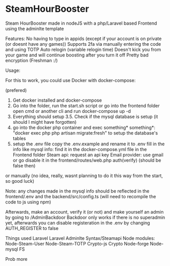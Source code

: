 # SteamHourBooster

Steam HourBooster made in nodeJS with a php/Laravel based Frontend using the adminlte template

Features:
    No having to type in appids (except if your account is on private (or doesnt have any games))
    Supports 2fa via manually entering the code and using TOTP
    Auto relogin (variable relogin time)
    Doesn't kick you from your game and will continue boosting after you turn it off
    Pretty bad encryption (Freshman :/)

Usage:

For this to work, you could use Docker with docker-compose:

(prefered)

1. Get docker installed and docker-compose
2. Go into the folder, run the start.sh script or go into the frontend folder open cmd or another cli and run docker-compose up -d
3. Everything should setup
3.5. Check if the mysql database is setup (it should I might have forgotten)
4. go into the docker php container and exec something*
      something*: "docker exec php php artisan migrate:fresh"
      to setup the database's tables
5. setup the .env file
      copy the .env.example and rename it to .env
      fill in the info like
        mysql info: find it in the docker-compose.yml file in the Frontend folder
        Steam api: request an api key
        Email provider: use gmail or go disable it in the frontend/routes/web.php auth(verify) (should be false then)

or manually (no idea, really, wasnt planning to do it this way from the start, so good luck)


Note: any changes made in the mysql info should be reflected in the frontend/.env and the backend/src/config.ts (will need to recompile the code to js using npm)

Afterwards, make an account, verify it (or not) and make yourself an admin by going to /AdminBackdoor
Backdoor only works if there is no superadmin yet, afterwards you can disable registeration in the .env by changing AUTH_REGISTER to false


Things used
Laravel
Laravel Adminlte
Syntax/Steamapi
Node modules:
    Node-Steam-User
    Node-Steam-TOTP
    Crypto-js
    Crypto
    Node-forge
    Node-mysql
    FS

Prob more          
